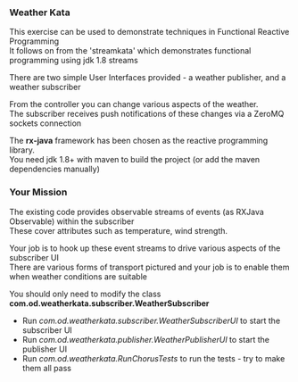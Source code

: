 
### Weather Kata ###

This exercise can be used to demonstrate techniques in Functional Reactive Programming  
It follows on from the 'streamkata' which demonstrates functional programming using jdk 1.8 streams

There are two simple User Interfaces provided - a weather publisher, and a weather subscriber

From the controller you can change various aspects of the weather.  
The subscriber receives push notifications of these changes via a ZeroMQ sockets connection

The **rx-java** framework has been chosen as the reactive programming library.  
You need jdk 1.8+ with maven to build the project (or add the maven dependencies manually)

### Your Mission ###

The existing code provides observable streams of events (as RXJava Observable) within the subscriber  
These cover attributes such as temperature, wind strength. 

Your job is to hook up these event streams to drive various aspects of the subscriber UI  
There are various forms of transport pictured and your job is to enable them when weather conditions are suitable

You should only need to modify the class **com.od.weatherkata.subscriber.WeatherSubscriber**

* Run *com.od.weatherkata.subscriber.WeatherSubscriberUI* to start the subscriber UI
* Run *com.od.weatherkata.publisher.WeatherPublisherUI* to start the publisher UI
* Run *com.od.weatherkata.RunChorusTests* to run the tests - try to make them all pass

